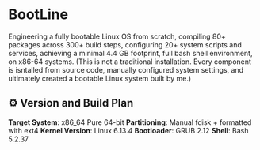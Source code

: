 # BootLine
Engineering a fully bootable Linux OS from scratch, compiling 80+ packages across 300+ build steps, configuring 20+ system scripts and services, achieving a minimal 4.4 GB footprint, full bash shell environment, on x86-64 systems. (This is not a traditional installation. Every component is isntalled from source code, manually configured system settings, and ultimately created a bootable Linux system built by me.)

## ⚙️ Version and Build Plan
**Target System**: x86_64 Pure 64-bit
**Partitioning**: Manual fdisk + formatted with ext4
**Kernel Version**: Linux 6.13.4
**Bootloader**: GRUB 2.12
**Shell**: Bash 5.2.37
